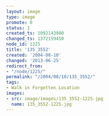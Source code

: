 ```yaml
---
layout: image
type: image
promote: 0
status: 1
created_ts: 1092143980
changed_ts: 1372159450
node_id: 1225
title: '135_3552'
created: '2004-08-10'
changed: '2013-06-25'
redirect_from:
- "/node/1225/"
permalink: "/2004/08/10/135_3552/"
tags:
- Walk in Forgotten Location
images:
- src: image/images/135_3552-1225.jpg
  name: 135_3552-1225.jpg
---
```


